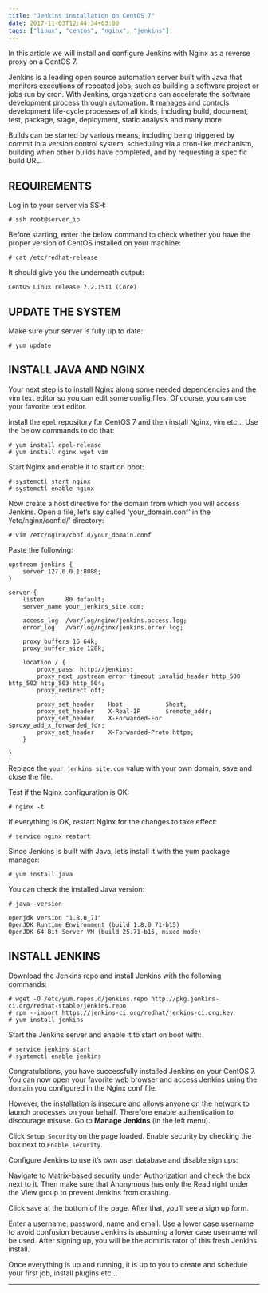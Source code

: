 ```yaml
---
title: "Jenkins installation on CentOS 7"
date: 2017-11-03T12:44:34+03:00
tags: ["linux", "centos", "nginx", "jenkins"]
---
```


In this article we will install and configure Jenkins with Nginx as a reverse proxy on a CentOS 7.

Jenkins is a leading open source automation server built with Java that monitors executions of repeated jobs, such as building a software project or jobs run by cron. With Jenkins, organizations can accelerate the software development process through automation. It manages and controls development life-cycle processes of all kinds, including build, document, test, package, stage, deployment, static analysis and many more.

Builds can be started by various means, including being triggered by commit in a version control system, scheduling via a cron-like mechanism, building when other builds have completed, and by requesting a specific build URL.

## REQUIREMENTS

Log in to your server via SSH:

```
# ssh root@server_ip
```

Before starting, enter the below command to check whether you have the proper version of CentOS installed on your machine:

```
# cat /etc/redhat-release
```

It should give you the underneath output:

```
CentOS Linux release 7.2.1511 (Core)
```

## UPDATE THE SYSTEM

Make sure your server is fully up to date:

```
# yum update
```

## INSTALL JAVA AND NGINX

Your next step is to install Nginx along some needed dependencies and the vim text editor so you can edit some config files. Of course, you can use your favorite text editor.

Install the `epel` repository for CentOS 7 and then install Nginx, vim etc… Use the below commands to do that:

```
# yum install epel-release
# yum install nginx wget vim
```

Start Nginx and enable it to start on boot:

```
# systemctl start nginx
# systemctl enable nginx
```

Now create a host directive for the domain from which you will access Jenkins. Open a file, let’s say called ‘your_domain.conf’ in the ‘/etc/nginx/conf.d/’ directory:

```
# vim /etc/nginx/conf.d/your_domain.conf
```

Paste the following:

```
upstream jenkins {
    server 127.0.0.1:8080;
}

server {
    listen      80 default;
    server_name your_jenkins_site.com;

    access_log  /var/log/nginx/jenkins.access.log;
    error_log   /var/log/nginx/jenkins.error.log;

    proxy_buffers 16 64k;
    proxy_buffer_size 128k;

    location / {
        proxy_pass  http://jenkins;
        proxy_next_upstream error timeout invalid_header http_500 http_502 http_503 http_504;
        proxy_redirect off;

        proxy_set_header    Host            $host;
        proxy_set_header    X-Real-IP       $remote_addr;
        proxy_set_header    X-Forwarded-For $proxy_add_x_forwarded_for;
        proxy_set_header    X-Forwarded-Proto https;
    }

}
```

Replace the `your_jenkins_site.com` value with your own domain, save and close the file.

Test if the Nginx configuration is OK:

```
# nginx -t
```

If everything is OK, restart Nginx for the changes to take effect:

```
# service nginx restart
```

Since Jenkins is built with Java, let’s install it with the yum package manager:

```
# yum install java
```

You can check the installed Java version:

```
# java -version

openjdk version "1.8.0_71"
OpenJDK Runtime Environment (build 1.8.0_71-b15)
OpenJDK 64-Bit Server VM (build 25.71-b15, mixed mode)
```

## INSTALL JENKINS

Download the Jenkins repo and install Jenkins with the following commands:

```
# wget -O /etc/yum.repos.d/jenkins.repo http://pkg.jenkins-ci.org/redhat-stable/jenkins.repo
# rpm --import https://jenkins-ci.org/redhat/jenkins-ci.org.key
# yum install jenkins
```

Start the Jenkins server and enable it to start on boot with:

```
# service jenkins start
# systemctl enable jenkins
```

Congratulations, you have successfully installed Jenkins on your CentOS 7. You can now open your favorite web browser and access Jenkins using the domain you configured in the Nginx conf file.

However, the installation is insecure and allows anyone on the network to launch processes on your behalf. Therefore enable authentication to discourage misuse. Go to **Manage Jenkins** (in the left menu).

Click `Setup Security` on the page loaded. Enable security by checking the box next to `Enable security`.

Configure Jenkins to use it’s own user database and disable sign ups:

Navigate to Matrix-based security under Authorization and check the box next to it. Then make sure that Anonymous has only the Read right under the View group to prevent Jenkins from crashing.

Click save at the bottom of the page. After that, you’ll see a sign up form.

Enter a username, password, name and email. Use a lower case username to avoid confusion because Jenkins is assuming a lower case username will be used. After signing up, you will be the administrator of this fresh Jenkins install.

Once everything is up and running, it is up to you to create and schedule your first job, install plugins etc…

---
